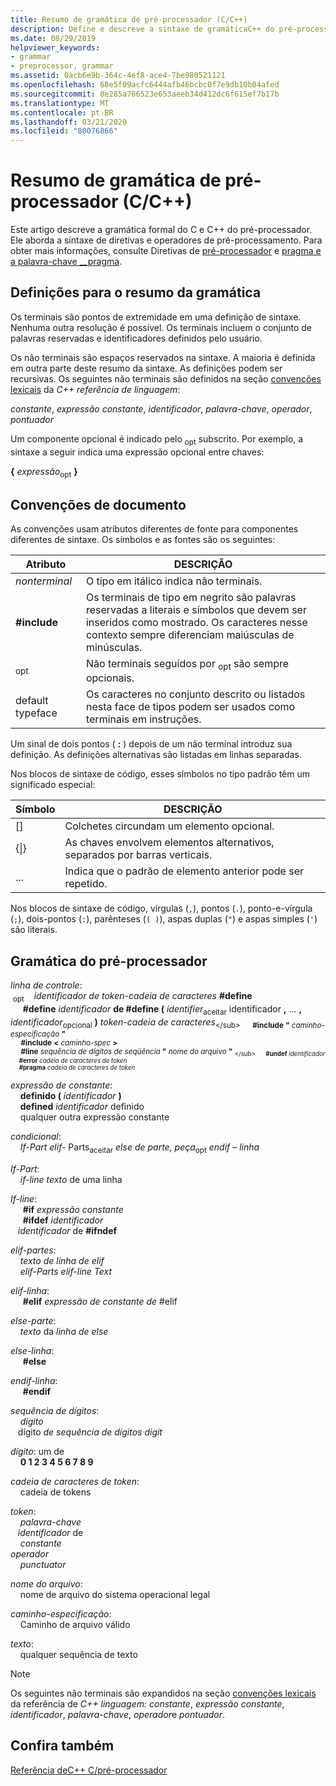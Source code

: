 ```yaml
---
title: Resumo de gramática de pré-processador (C/C++)
description: Define e descreve a sintaxe de gramáticaC++ do pré-processador do Microsoft C/Compiler (MSVC).
ms.date: 08/29/2019
helpviewer_keywords:
- grammar
- preprocessor, grammar
ms.assetid: 0acb6e9b-364c-4ef8-ace4-7be980521121
ms.openlocfilehash: 68e5f09acfc6444afb46bcbc0f7e9db10b04afed
ms.sourcegitcommit: 8e285a766523e653aeeb34d412dc6f615ef7b17b
ms.translationtype: MT
ms.contentlocale: pt-BR
ms.lasthandoff: 03/21/2020
ms.locfileid: "80076866"
---
```

# <a name="preprocessor-grammar-summary-cc"></a>Resumo de gramática de pré-processador (C/C++)

Este artigo descreve a gramática formal do C e C++ do pré-processador. Ele aborda a sintaxe de diretivas e operadores de pré-processamento. Para obter mais informações, consulte Diretivas de [pré-processador](../preprocessor/preprocessor.md) e [pragma e a palavra-chave __pragma](../preprocessor/pragma-directives-and-the-pragma-keyword.md).

## <a name="definitions-for-the-grammar-summary"></a><a name="definitions"></a>Definições para o resumo da gramática

Os terminais são pontos de extremidade em uma definição de sintaxe. Nenhuma outra resolução é possível. Os terminais incluem o conjunto de palavras reservadas e identificadores definidos pelo usuário.

Os não terminais são espaços reservados na sintaxe. A maioria é definida em outra parte deste resumo da sintaxe. As definições podem ser recursivas. Os seguintes não terminais são definidos na seção [convenções lexicais](../cpp/lexical-conventions.md) da  *C++ referência de linguagem*:

*constante*, *expressão constante*, *identificador*, *palavra-chave*, *operador*, *pontuador*

Um componente opcional é indicado pelo <sub>opt</sub> subscrito. Por exemplo, a sintaxe a seguir indica uma expressão opcional entre chaves:

**{** *expressão*<sub>opt</sub> **}**

## <a name="document-conventions"></a><a name="conventions"></a>Convenções de documento

As convenções usam atributos diferentes de fonte para componentes diferentes de sintaxe. Os símbolos e as fontes são os seguintes:

| Atributo | DESCRIÇÃO |
|---------------|-----------------|
| *nonterminal* | O tipo em itálico indica não terminais. |
| **#include** | Os terminais de tipo em negrito são palavras reservadas a literais e símbolos que devem ser inseridos como mostrado. Os caracteres nesse contexto sempre diferenciam maiúsculas de minúsculas. |
| <sub>opt</sub> | Não terminais seguidos por <sub>opt</sub> são sempre opcionais.|
| default typeface | Os caracteres no conjunto descrito ou listados nesta face de tipos podem ser usados como terminais em instruções. |

Um sinal de dois pontos ( **:** ) depois de um não terminal introduz sua definição. As definições alternativas são listadas em linhas separadas.

Nos blocos de sintaxe de código, esses símbolos no tipo padrão têm um significado especial:

| Símbolo | DESCRIÇÃO |
|---|---|
| \[] | Colchetes circundam um elemento opcional. |
| {\|} | As chaves envolvem elementos alternativos, separados por barras verticais. |
| ... | Indica que o padrão de elemento anterior pode ser repetido. |

Nos blocos de sintaxe de código, vírgulas (`,`), pontos (`.`), ponto-e-vírgula (`;`), dois-pontos (`:`), parênteses (`( )`), aspas duplas (`"`) e aspas simples (`'`) são literais.

## <a name="preprocessor-grammar"></a><a name="grammar"></a>Gramática do pré-processador

*linha de controle*: \
&nbsp;<sub>opt</sub> &nbsp;&nbsp;&nbsp;*identificador* *de token-cadeia de caracteres* **#define**\
&nbsp;&nbsp;&nbsp;&nbsp; **#define** *identificador* **de #define (** *identifier*<sub>aceitar</sub> identificador **,** ... **,** *identificador*<sub>opcional</sub> **)** *token-cadeia de caracteres*<sub>\</sub>
&nbsp;&nbsp;&nbsp;&nbsp; **#include** **"** _caminho-especificação_ **"** \
&nbsp;&nbsp;&nbsp;&nbsp; **#include** **\<** _caminho-spec_ **>** \
&nbsp;&nbsp;&nbsp;&nbsp; **#line** *sequência de dígitos de seqüência* **"** _nome do arquivo_ **"** <sub>\</sub>
&nbsp;&nbsp;&nbsp;&nbsp; **#undef** *identificador*\
&nbsp;&nbsp;&nbsp;&nbsp; **#error** *cadeia de caracteres de token*\
&nbsp;&nbsp;&nbsp;&nbsp; **#pragma** *cadeia de caracteres de token*

*expressão de constante*: \
&nbsp;&nbsp;&nbsp;&nbsp;**definido (** *identificador* **)** \
&nbsp;&nbsp;&nbsp;&nbsp;**defined** *identificador* definido\
&nbsp;&nbsp;&nbsp;&nbsp;qualquer outra expressão constante

*condicional*: \
&nbsp;&nbsp;&nbsp;&nbsp;*If-Part* *elif-* Parts<sub>aceitar</sub> *else de parte, peça*<sub>opt</sub> *endif – linha*

*If-Part*: \
&nbsp;&nbsp;&nbsp;&nbsp;*if-line* *texto* de uma linha

*If-line*: \
&nbsp;&nbsp;&nbsp;&nbsp; **#if** *expressão constante*\
&nbsp;&nbsp;&nbsp;&nbsp; **#ifdef** *identificador*\
&nbsp;&nbsp;&nbsp;*identificador* de **#ifndef** &nbsp;

*elif-partes*: \
&nbsp;&nbsp;&nbsp;&nbsp;*texto* *de linha de elif*\
&nbsp;&nbsp;&nbsp;&nbsp;*elif-Parts* *elif-line* *Text*

*elif-linha*: \
&nbsp;&nbsp;&nbsp;&nbsp; **#elif** *expressão de constante de* #elif

*else-parte*: \
&nbsp;&nbsp;&nbsp;&nbsp;*texto* da *linha de else*

*else-linha*: \
&nbsp;&nbsp;&nbsp;&nbsp; **#else**

*endif-linha*: \
&nbsp;&nbsp;&nbsp;&nbsp; **#endif**

*sequência de dígitos*: \
&nbsp;&nbsp;&nbsp;&nbsp;*dígito*\
&nbsp;&nbsp;&nbsp;dígito *de sequência de dígitos* *digit* &nbsp;

*dígito*: um de \
&nbsp;&nbsp;&nbsp;&nbsp;**0 1 2 3 4 5 6 7 8 9**

*cadeia de caracteres de token*: \
&nbsp;&nbsp;&nbsp;&nbsp;cadeia de tokens

*token*: \
&nbsp;&nbsp;&nbsp;&nbsp;*palavra-chave*\
&nbsp;&nbsp;&nbsp;*identificador* de &nbsp;\
&nbsp;&nbsp;&nbsp;&nbsp;*constante*\
*operador* &nbsp;&nbsp;&nbsp;&nbsp;\
&nbsp;&nbsp;&nbsp;&nbsp;*punctuator*

*nome do arquivo*: \
&nbsp;&nbsp;&nbsp;&nbsp;nome de arquivo do sistema operacional legal

*caminho-especificação*: \
&nbsp;&nbsp;&nbsp;&nbsp;Caminho de arquivo válido

*texto*: \
&nbsp;&nbsp;&nbsp;&nbsp;qualquer sequência de texto

> [!NOTE]
> Os seguintes não terminais são expandidos na seção [convenções lexicais](../cpp/lexical-conventions.md) da referência de  *C++ linguagem*: *constante*, *expressão constante*, *identificador*, *palavra-chave*, *operador*e *pontuador*.

## <a name="see-also"></a>Confira também

[Referência deC++ C/pré-processador](../preprocessor/c-cpp-preprocessor-reference.md)
